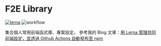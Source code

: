 # F2E Library

[![lerna](https://img.shields.io/badge/maintained%20with-lerna-cc00ff.svg)](https://lerna.js.org/) ![workflow](https://github.com/YogaPan/f2e-library/actions/workflows/publish.yml/badge.svg)

集合個人常用前端函式庫、專案設定。
參考我的 Blog 文章：[用 Lerna 管理共同前端設定，並透過 Github Actions 自動發布至 npm](https://galtz.netlify.app/f2e-common-config/)
